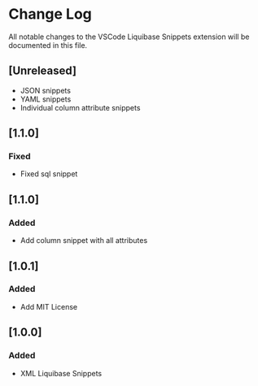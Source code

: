 # Change Log
All notable changes to the VSCode Liquibase Snippets extension will be documented in this file.

## [Unreleased]
- JSON snippets
- YAML snippets
- Individual column attribute snippets

## [1.1.0]
### Fixed
- Fixed sql snippet

## [1.1.0]
### Added
- Add column snippet with all attributes

## [1.0.1]
### Added
- Add MIT License

## [1.0.0]
### Added
- XML Liquibase Snippets